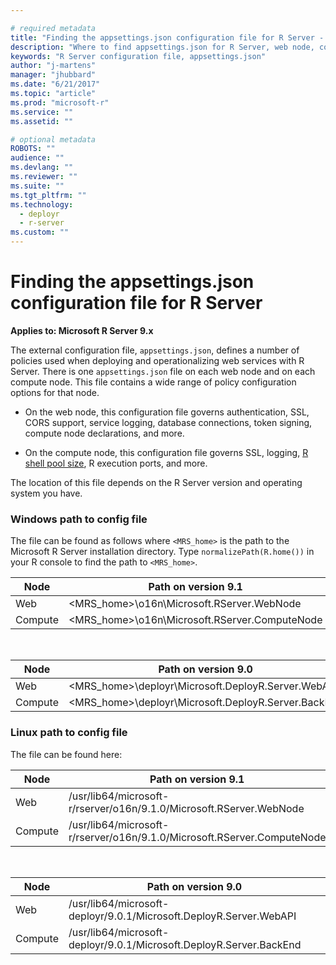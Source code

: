 ```yaml
---

# required metadata
title: "Finding the appsettings.json configuration file for R Server - Microsoft R Server | Microsoft Docs"
description: "Where to find appsettings.json for R Server, web node, compute node"
keywords: "R Server configuration file, appsettings.json"
author: "j-martens"
manager: "jhubbard"
ms.date: "6/21/2017"
ms.topic: "article"
ms.prod: "microsoft-r"
ms.service: ""
ms.assetid: ""

# optional metadata
ROBOTS: ""
audience: ""
ms.devlang: ""
ms.reviewer: ""
ms.suite: ""
ms.tgt_pltfrm: ""
ms.technology: 
  - deployr
  - r-server
ms.custom: ""
---
```


# Finding the appsettings.json configuration file for R Server

**Applies to:  Microsoft R Server 9.x**

The external configuration file, `appsettings.json`, defines a number of policies used when deploying and operationalizing web services with R Server. There is one `appsettings.json` file on each web node and on each compute node. This file contains a wide range of policy configuration options for that node.

+ On the web node, this configuration file governs authentication, SSL, CORS support, service logging, database connections, token signing, compute node declarations, and more.

+ On the compute node, this configuration file governs SSL, logging, [R shell pool size](configure-evaluate-capacity.md#r-shell-pool), R execution ports, and more.

The location of this file depends on the R Server version and operating system you have. 

### Windows path to config file

The file can be found as follows where `<MRS_home>` is the path to the Microsoft R Server installation directory. Type `normalizePath(R.home())` in your R console to find the path to `<MRS_home>`.

|Node|Path on version 9.1|
|----|------------|
|Web|<MRS_home>\o16n\Microsoft.RServer.WebNode|
|Compute|<MRS_home>\o16n\Microsoft.RServer.ComputeNode|

<br>

|Node|Path on version 9.0|
|----|------------|
|Web|<MRS_home>\deployr\Microsoft.DeployR.Server.WebAPI|
|Compute|<MRS_home>\deployr\Microsoft.DeployR.Server.BackEnd|


### Linux path to config file

The file can be found here: 


|Node|Path on version 9.1|
|----|------------|
|Web|/usr/lib64/microsoft-r/rserver/o16n/9.1.0/Microsoft.RServer.WebNode|
|Compute|/usr/lib64/microsoft-r/rserver/o16n/9.1.0/Microsoft.RServer.ComputeNode|

<br>

|Node|Path on version 9.0|
|----|------------|
|Web|/usr/lib64/microsoft-deployr/9.0.1/Microsoft.DeployR.Server.WebAPI|
|Compute|/usr/lib64/microsoft-deployr/9.0.1/Microsoft.DeployR.Server.BackEnd|
